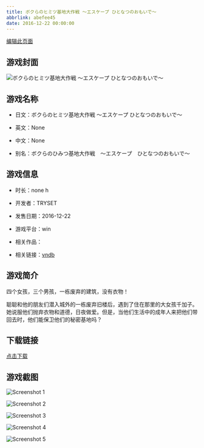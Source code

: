 ```yaml
---
title: ボクらのヒミツ基地大作戦 ～エスケープ ひとなつのおもいで～
abbrlink: abefee45
date: 2016-12-22 00:00:00
---
```

[编辑此页面](https://github.com/ACG-3/ADV3-source/blob/main/source/_posts/games/%E3%83%9C%E3%82%AF%E3%82%89%E3%81%AE%E3%83%92%E3%83%9F%E3%83%84%E5%9F%BA%E5%9C%B0%E5%A4%A7%E4%BD%9C%E6%88%A6%20%EF%BD%9E%E3%82%A8%E3%82%B9%E3%82%B1%E3%83%BC%E3%83%97%20%E3%81%B2%E3%81%A8%E3%81%AA%E3%81%A4%E3%81%AE%E3%81%8A%E3%82%82%E3%81%84%E3%81%A7%EF%BD%9E.md)

## 游戏封面

![ボクらのヒミツ基地大作戦 ～エスケープ ひとなつのおもいで～](https://pan.timero.xyz/d/onedrive/img_lib_001/%E3%83%9C%E3%82%AF%E3%82%89%E3%81%AE%E3%83%92%E3%83%9F%E3%83%84%E5%9F%BA%E5%9C%B0%E5%A4%A7%E4%BD%9C%E6%88%A6%20%EF%BD%9E%E3%82%A8%E3%82%B9%E3%82%B1%E3%83%BC%E3%83%97%20%E3%81%B2%E3%81%A8%E3%81%AA%E3%81%A4%E3%81%AE%E3%81%8A%E3%82%82%E3%81%84%E3%81%A7%EF%BD%9E_cover.avif)


## 游戏名称

- 日文：ボクらのヒミツ基地大作戦 ～エスケープ ひとなつのおもいで～
- 英文：None
- 中文：None

- 别名：ボクらのひみつ基地大作戦　～エスケープ　ひとなつのおもいで～


## 游戏信息

- 时长：none h
- 开发者：TRYSET
- 发售日期：2016-12-22
- 游戏平台：win
- 相关作品：

- 相关链接：[vndb](https://vndb.org/v20411)


## 游戏简介

四个女孩，三个男孩，一栋废弃的建筑，没有衣物！

聪聪和他的朋友们潜入城外的一栋废弃旧楼后，遇到了住在那里的大女孩千加子。她说服他们抛弃衣物和道德，日夜做爱。但是，当他们生活中的成年人来把他们带回去时，他们能保卫他们的秘密基地吗？


## 下载链接

[点击下载](https://pan.timero.xyz/onedrive/adv_lib_001/%E3%83%9C%E3%82%AF%E3%82%89%E3%81%AE%E3%83%92%E3%83%9F%E3%83%84%E5%9F%BA%E5%9C%B0%E5%A4%A7%E4%BD%9C%E6%88%A6%20%EF%BD%9E%E3%82%A8%E3%82%B9%E3%82%B1%E3%83%BC%E3%83%97%20%E3%81%B2%E3%81%A8%E3%81%AA%E3%81%A4%E3%81%AE%E3%81%8A%E3%82%82%E3%81%84%E3%81%A7%EF%BD%9E)


## 游戏截图


![Screenshot 1](https://pan.timero.xyz/d/onedrive/img_lib_001/%E3%83%9C%E3%82%AF%E3%82%89%E3%81%AE%E3%83%92%E3%83%9F%E3%83%84%E5%9F%BA%E5%9C%B0%E5%A4%A7%E4%BD%9C%E6%88%A6%20%EF%BD%9E%E3%82%A8%E3%82%B9%E3%82%B1%E3%83%BC%E3%83%97%20%E3%81%B2%E3%81%A8%E3%81%AA%E3%81%A4%E3%81%AE%E3%81%8A%E3%82%82%E3%81%84%E3%81%A7%EF%BD%9E_Screenshot_1.avif)

![Screenshot 2](https://pan.timero.xyz/d/onedrive/img_lib_001/%E3%83%9C%E3%82%AF%E3%82%89%E3%81%AE%E3%83%92%E3%83%9F%E3%83%84%E5%9F%BA%E5%9C%B0%E5%A4%A7%E4%BD%9C%E6%88%A6%20%EF%BD%9E%E3%82%A8%E3%82%B9%E3%82%B1%E3%83%BC%E3%83%97%20%E3%81%B2%E3%81%A8%E3%81%AA%E3%81%A4%E3%81%AE%E3%81%8A%E3%82%82%E3%81%84%E3%81%A7%EF%BD%9E_Screenshot_2.avif)

![Screenshot 3](https://pan.timero.xyz/d/onedrive/img_lib_001/%E3%83%9C%E3%82%AF%E3%82%89%E3%81%AE%E3%83%92%E3%83%9F%E3%83%84%E5%9F%BA%E5%9C%B0%E5%A4%A7%E4%BD%9C%E6%88%A6%20%EF%BD%9E%E3%82%A8%E3%82%B9%E3%82%B1%E3%83%BC%E3%83%97%20%E3%81%B2%E3%81%A8%E3%81%AA%E3%81%A4%E3%81%AE%E3%81%8A%E3%82%82%E3%81%84%E3%81%A7%EF%BD%9E_Screenshot_3.avif)

![Screenshot 4](https://pan.timero.xyz/d/onedrive/img_lib_001/%E3%83%9C%E3%82%AF%E3%82%89%E3%81%AE%E3%83%92%E3%83%9F%E3%83%84%E5%9F%BA%E5%9C%B0%E5%A4%A7%E4%BD%9C%E6%88%A6%20%EF%BD%9E%E3%82%A8%E3%82%B9%E3%82%B1%E3%83%BC%E3%83%97%20%E3%81%B2%E3%81%A8%E3%81%AA%E3%81%A4%E3%81%AE%E3%81%8A%E3%82%82%E3%81%84%E3%81%A7%EF%BD%9E_Screenshot_4.avif)

![Screenshot 5](https://pan.timero.xyz/d/onedrive/img_lib_001/%E3%83%9C%E3%82%AF%E3%82%89%E3%81%AE%E3%83%92%E3%83%9F%E3%83%84%E5%9F%BA%E5%9C%B0%E5%A4%A7%E4%BD%9C%E6%88%A6%20%EF%BD%9E%E3%82%A8%E3%82%B9%E3%82%B1%E3%83%BC%E3%83%97%20%E3%81%B2%E3%81%A8%E3%81%AA%E3%81%A4%E3%81%AE%E3%81%8A%E3%82%82%E3%81%84%E3%81%A7%EF%BD%9E_Screenshot_5.avif)

